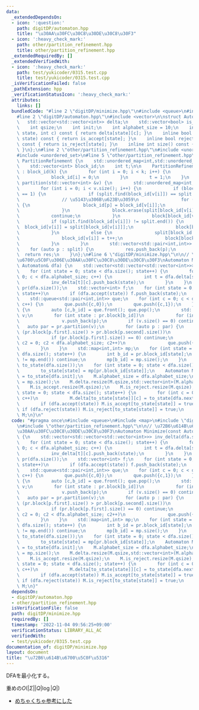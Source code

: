 ```yaml
---
data:
  _extendedDependsOn:
  - icon: ':question:'
    path: digitDP/automaton.hpp
    title: "\u30AA\u30FC\u30C8\u30DE\u30C8\u30F3"
  - icon: ':heavy_check_mark:'
    path: other/partition_refinement.hpp
    title: other/partition_refinement.hpp
  _extendedRequiredBy: []
  _extendedVerifiedWith:
  - icon: ':heavy_check_mark:'
    path: test/yukicoder/0315.test.cpp
    title: test/yukicoder/0315.test.cpp
  _isVerificationFailed: false
  _pathExtension: hpp
  _verificationStatusIcon: ':heavy_check_mark:'
  attributes:
    links: []
  bundledCode: "#line 2 \"digitDP/minimize.hpp\"\n#include <queue>\n#include <map>\n\
    #line 2 \"digitDP/automaton.hpp\"\n#include <vector>\n\nstruct Automaton {\n \
    \   std::vector<std::vector<int>> delta;\n    std::vector<bool> is_accept, is_reject;\n\
    \    int qsize;\n    int init;\n    int alphabet_size = 10;\n    inline int next(int\
    \ state, int c) const { return delta[state][c]; }\n    inline bool accept(int\
    \ state) const { return is_accept[state]; }\n    inline bool reject(int state)\
    \ const { return is_reject[state]; }\n    inline int size() const {return qsize;\
    \ }\n};\n#line 2 \"other/partition_refinement.hpp\"\n#include <unordered_map>\n\
    #include <unordered_set>\n#line 5 \"other/partition_refinement.hpp\"\n\nstruct\
    \ PartitionRefinement {\n    std::unordered_map<int,std::unordered_set<int>> block;\n\
    \    std::vector<int> block_id;\n    int t;\n\n    PartitionRefinement(int k)\
    \ : block_id(k) {\n        for (int i = 0; i < k; i++) {\n            block[0].insert(i);\n\
    \            block_id[i] = 0;\n        }\n        t = 1;\n    }\n    \n    std::vector<std::pair<int,int>>\
    \ partition(std::vector<int> &v) {\n        std::unordered_map<int,int> split;\n\
    \        for (int i = 0; i < v.size(); i++) {\n            if (block[block_id[v[i]]].size()\
    \ == 1) {\n                if (split.find(block_id[v[i]]) == split.end()) continue;\n\
    \                // \u5143\u306B\u623B\u3059\n                for (int p : block[split[block_id[v[i]]]])\
    \ {\n                    block_id[p] = block_id[v[i]];\n                    block[block_id[v[i]]].insert(p);\n\
    \                }\n                block.erase(split[block_id[v[i]]]);\n    \
    \            continue;\n            }\n            block[block_id[v[i]]].erase(v[i]);\n\
    \            if (split.find(block_id[v[i]]) != split.end()) {\n              \
    \  block_id[v[i]] = split[block_id[v[i]]];\n                block[block_id[v[i]]].insert(v[i]);\n\
    \            }\n            else {\n                split[block_id[v[i]]] = t;\n\
    \                block_id[v[i]] = t++;\n                block[block_id[v[i]]].insert(v[i]);\n\
    \            }\n        }\n        std::vector<std::pair<int,int>> res;\n    \
    \    for (auto p : split) {\n            res.push_back(p);\n        }\n      \
    \  return res;\n    }\n};\n#line 6 \"digitDP/minimize.hpp\"\n\n// \u72B6\u614B\
    \u6700\u5C0F\u306E\u30AA\u30FC\u30C8\u30DE\u30C8\u30F3\nAutomaton Minimize(const\
    \ Automaton& dfa) {\n    std::vector<std::vector<std::vector<int>>> inv_delta(dfa.size(),std::vector<std::vector<int>>(dfa.alphabet_size));\n\
    \    for (int state = 0; state < dfa.size(); state++) {\n        for (int c =\
    \ 0; c < dfa.alphabet_size; c++) {\n            int t = dfa.delta[state][c];\n\
    \            inv_delta[t][c].push_back(state);\n        }\n    }\n    PartitionRefinement\
    \ pr(dfa.size());\n    std::vector<int> f;\n    for (int state = 0; state < dfa.size();\
    \ state++)\n        if (dfa.accept(state)) f.push_back(state);\n    pr.partition(f);\n\
    \    std::queue<std::pair<int,int>> que;\n    for (int c = 0; c < dfa.alphabet_size;\
    \ c++) {\n        que.push({c,0});\n        que.push({c,1});\n    }\n    while(!que.empty())\
    \ {\n        auto [c,b_id] = que.front(); que.pop();\n        std::vector<int>\
    \ v;\n        for (int state : pr.block[b_id])\n            for (int p : inv_delta[state][c])\n\
    \                v.push_back(p);\n        if (v.size() == 0) continue;\n     \
    \   auto par = pr.partition(v);\n        for (auto p : par) {\n            if\
    \ (pr.block[p.first].size() > pr.block[p.second].size())\n                swap(p.first,p.second);\n\
    \            if (pr.block[p.first].size() == 0) continue;\n            for (int\
    \ c2 = 0; c2 < dfa.alphabet_size; c2++)\n                que.push({c2,p.first});\n\
    \        }\n    }\n    std::map<int,int> mp;\n    for (int state = 0; state <\
    \ dfa.size(); state++) {\n        int b_id = pr.block_id[state];\n        if (mp.find(b_id)\
    \ != mp.end()) continue;\n        mp[b_id] = mp.size();\n    }\n    std::vector<int>\
    \ to_state(dfa.size());\n    for (int state = 0; state < dfa.size(); state++)\n\
    \        to_state[state] = mp[pr.block_id[state]];\n    Automaton M;\n    M.init\
    \ = to_state[dfa.init];\n    M.alphabet_size = dfa.alphabet_size;\n    M.qsize\
    \ = mp.size();\n    M.delta.resize(M.qsize,std::vector<int>(M.alphabet_size));\n\
    \    M.is_accept.resize(M.qsize);\n    M.is_reject.resize(M.qsize);\n    for (int\
    \ state = 0; state < dfa.size(); state++) {\n        for (int c = 0; c < dfa.alphabet_size;\
    \ c++)\n            M.delta[to_state[state]][c] = to_state[dfa.next(state,c)];\n\
    \        if (dfa.accept(state)) M.is_accept[to_state[state]] = true;\n       \
    \ if (dfa.reject(state)) M.is_reject[to_state[state]] = true;\n    }\n    return\
    \ M;\n}\n"
  code: "#pragma once\n#include <queue>\n#include <map>\n#include \"digitDP/automaton.hpp\"\
    \n#include \"other/partition_refinement.hpp\"\n\n// \u72B6\u614B\u6700\u5C0F\u306E\
    \u30AA\u30FC\u30C8\u30DE\u30C8\u30F3\nAutomaton Minimize(const Automaton& dfa)\
    \ {\n    std::vector<std::vector<std::vector<int>>> inv_delta(dfa.size(),std::vector<std::vector<int>>(dfa.alphabet_size));\n\
    \    for (int state = 0; state < dfa.size(); state++) {\n        for (int c =\
    \ 0; c < dfa.alphabet_size; c++) {\n            int t = dfa.delta[state][c];\n\
    \            inv_delta[t][c].push_back(state);\n        }\n    }\n    PartitionRefinement\
    \ pr(dfa.size());\n    std::vector<int> f;\n    for (int state = 0; state < dfa.size();\
    \ state++)\n        if (dfa.accept(state)) f.push_back(state);\n    pr.partition(f);\n\
    \    std::queue<std::pair<int,int>> que;\n    for (int c = 0; c < dfa.alphabet_size;\
    \ c++) {\n        que.push({c,0});\n        que.push({c,1});\n    }\n    while(!que.empty())\
    \ {\n        auto [c,b_id] = que.front(); que.pop();\n        std::vector<int>\
    \ v;\n        for (int state : pr.block[b_id])\n            for (int p : inv_delta[state][c])\n\
    \                v.push_back(p);\n        if (v.size() == 0) continue;\n     \
    \   auto par = pr.partition(v);\n        for (auto p : par) {\n            if\
    \ (pr.block[p.first].size() > pr.block[p.second].size())\n                swap(p.first,p.second);\n\
    \            if (pr.block[p.first].size() == 0) continue;\n            for (int\
    \ c2 = 0; c2 < dfa.alphabet_size; c2++)\n                que.push({c2,p.first});\n\
    \        }\n    }\n    std::map<int,int> mp;\n    for (int state = 0; state <\
    \ dfa.size(); state++) {\n        int b_id = pr.block_id[state];\n        if (mp.find(b_id)\
    \ != mp.end()) continue;\n        mp[b_id] = mp.size();\n    }\n    std::vector<int>\
    \ to_state(dfa.size());\n    for (int state = 0; state < dfa.size(); state++)\n\
    \        to_state[state] = mp[pr.block_id[state]];\n    Automaton M;\n    M.init\
    \ = to_state[dfa.init];\n    M.alphabet_size = dfa.alphabet_size;\n    M.qsize\
    \ = mp.size();\n    M.delta.resize(M.qsize,std::vector<int>(M.alphabet_size));\n\
    \    M.is_accept.resize(M.qsize);\n    M.is_reject.resize(M.qsize);\n    for (int\
    \ state = 0; state < dfa.size(); state++) {\n        for (int c = 0; c < dfa.alphabet_size;\
    \ c++)\n            M.delta[to_state[state]][c] = to_state[dfa.next(state,c)];\n\
    \        if (dfa.accept(state)) M.is_accept[to_state[state]] = true;\n       \
    \ if (dfa.reject(state)) M.is_reject[to_state[state]] = true;\n    }\n    return\
    \ M;\n}"
  dependsOn:
  - digitDP/automaton.hpp
  - other/partition_refinement.hpp
  isVerificationFile: false
  path: digitDP/minimize.hpp
  requiredBy: []
  timestamp: '2022-11-04 09:56:25+09:00'
  verificationStatus: LIBRARY_ALL_AC
  verifiedWith:
  - test/yukicoder/0315.test.cpp
documentation_of: digitDP/minimize.hpp
layout: document
title: "\u72B6\u614B\u6700\u5C0F\u5316"
---
```


DFAを最小化する。

重めの$O(\lvert Σ\rvert\lvert Q\rvert\log{\lvert Q\rvert})$

- [めちゃくちゃ参考にした](https://github.com/makenowjust-labs/blog/blob/cfd9f4e412e214a0d8736d32ea9455441be0862d/posts/2021-04-02-hopcroft-algorithm.md)